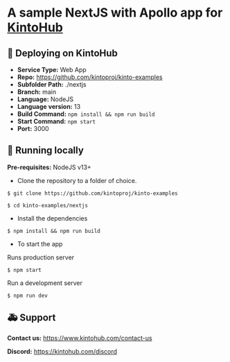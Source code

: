 # A sample NextJS with Apollo app for [KintoHub](https://kintohub.com)

## :rocket: Deploying on KintoHub

- **Service Type:** Web App
- **Repo:** https://github.com/kintoproj/kinto-examples
- **Subfolder Path:** ./nextjs
- **Branch:** main
- **Language:** NodeJS
- **Language version:** 13
- **Build Command:** `npm install && npm run build`
- **Start Command:** `npm start`
- **Port:** 3000

## :hammer: Running locally

**Pre-requisites:** NodeJS v13+

- Clone the repository to a folder of choice.

```
$ git clone https://github.com/kintoproj/kinto-examples

$ cd kinto-examples/nextjs
```

- Install the dependencies

```
$ npm install && npm run build
```

- To start the app

Runs production server

```
$ npm start
```

Run a development server

```
$ npm run dev
```

## :ambulance: Support

**Contact us:** https://www.kintohub.com/contact-us

**Discord:** https://kintohub.com/discord
